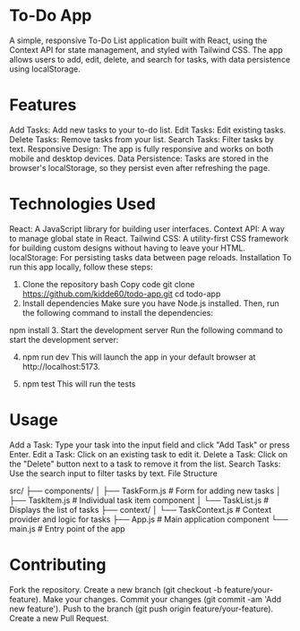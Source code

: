 # To-Do App

A simple, responsive To-Do List application built with React, using the Context API for state management, and styled with Tailwind CSS. The app allows users to add, edit, delete, and search for tasks, with data persistence using localStorage.

# Features

Add Tasks: Add new tasks to your to-do list.
Edit Tasks: Edit existing tasks.
Delete Tasks: Remove tasks from your list.
Search Tasks: Filter tasks by text.
Responsive Design: The app is fully responsive and works on both mobile and desktop devices.
Data Persistence: Tasks are stored in the browser's localStorage, so they persist even after refreshing the page.

# Technologies Used

React: A JavaScript library for building user interfaces.
Context API: A way to manage global state in React.
Tailwind CSS: A utility-first CSS framework for building custom designs without having to leave your HTML.
localStorage: For persisting tasks data between page reloads.
Installation
To run this app locally, follow these steps:

1. Clone the repository
   bash
   Copy code
   git clone https://github.com/kidde60/todo-app.git
   cd todo-app
2. Install dependencies
   Make sure you have Node.js installed. Then, run the following command to install the dependencies:

npm install 3. Start the development server
Run the following command to start the development server:

4. npm run dev
   This will launch the app in your default browser at http://localhost:5173.

5. npm test
   This will run the tests

# Usage

Add a Task: Type your task into the input field and click "Add Task" or press Enter.
Edit a Task: Click on an existing task to edit it.
Delete a Task: Click on the "Delete" button next to a task to remove it from the list.
Search Tasks: Use the search input to filter tasks by text.
File Structure

src/
├── components/
│ ├── TaskForm.js # Form for adding new tasks
│ ├── TaskItem.js # Individual task item component
│ └── TaskList.js # Displays the list of tasks
├── context/
│ └── TaskContext.js # Context provider and logic for tasks
├── App.js # Main application component
└── main.js # Entry point of the app

# Contributing

Fork the repository.
Create a new branch (git checkout -b feature/your-feature).
Make your changes.
Commit your changes (git commit -am 'Add new feature').
Push to the branch (git push origin feature/your-feature).
Create a new Pull Request.
